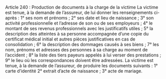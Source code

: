 Article 240 : Production de documents à la charge de la victime
La victime est tenue, à la demande de l’assureur, de lui donner les renseignements ci-après :
1° ses nom et prénoms ;
2° ses date et lieu de naissance ;
3° son activité professionnelle et l’adresse de son ou de ses employeurs ;
4° le montant de ses revenus professionnels avec les justificatifs utiles ;
5° la description des atteintes à sa personne accompagnée d’une copie du certificat médical initial et autres pièces justificatives en cas de consolidation ;
6° la description des dommages causés à ses biens ;
7° les nom, prénoms et adresses des personnes à sa charge au moment de l’accident ;
8° la liste des tiers payeurs appelés à lui verser des prestations ;
9° le lieu où les correspondances doivent être adressées.
La victime est tenue, à la demande de l’assureur, de produire les documents suivants :
1° carte d’identité
2° extrait d’acte de naissance ;
3° acte de mariage.